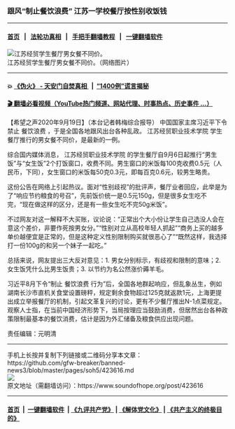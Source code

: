 ### 跟风“制止餐饮浪费” 江苏一学校餐厅按性别收饭钱
------------------------

#### [首页](https://github.com/gfw-breaker/banned-news3/blob/master/README.md) &nbsp;&nbsp;|&nbsp;&nbsp; [法轮功真相](https://github.com/begood0513/basic/blob/master/README.md)  &nbsp;&nbsp;|&nbsp;&nbsp; [手把手翻墙教程](https://github.com/gfw-breaker/guides/wiki)  &nbsp;&nbsp;|&nbsp;&nbsp; [一键翻墙软件](https://github.com/gfw-breaker/nogfw/blob/master/README.md)  



<div><img alt="江苏经贸学生餐厅男女餐不同价。" src="https://img.soundofhope.org/2020-09/77f4de25ly1givlxidqjcj20u00u0q4d-1600567597833.jpg"/>
<br/><figcaption class="caption">
 江苏经贸学生餐厅男女餐不同价。（网络图片）
</figcaption></div><hr/>

#### 💥 [《伪火》 - 天安门自焚真相 ](http://158.247.195.190:10000/videos/blog/weihuo.html)&nbsp; |&nbsp; [“1400例”谎言揭秘  ](http://158.247.195.190:10000/videos/blog/jiexi1400.html)

#### [ 🎬  翻墙必看视频（YouTube热门频道、网站代理、时事热点、历史事件 ...）](https://github.com/gfw-breaker/links/blob/master/banned.md)

<div><div class="Content__Wrapper sc-1bvya0-0 grZQxZ">
 <p class="meta-top">
  <span class="meta">
   【希望之声2020年9月19日】（本台记者韩梅综合报导）
  </span>
  中国国家主席习近平下令禁止
  <ok href="/term/351202">
   餐饮浪费
  </ok>
  ，于是全国各地跟风出台各种乱政。
  <ok href="/term/379687">
   江苏经贸职业技术学院
  </ok>
  学生餐厅推行的男女餐不同价，是最新的一例。
 </p>
 <p>
  综合国内媒体消息，
  <ok href="/term/379687">
   江苏经贸职业技术学院
  </ok>
  的学生餐厅自9月6日起推行“男生饭”与“女生饭”2个打饭窗口，收费不同。男生窗口的米饭每100克收费0.5元（人民币，下同），女生窗口的米饭每50克0.3元，即每百克0.6元，较男生略贵。
 </p>
 <div class="AD_Embed__Wrap-sc-1xslmin-0 igMuqX module desktop">
  <div>
  </div>
 </div>
 <p>
  这份公告在网络上引起热议。面对“性别歧视”的批评声，餐厅业者回应，此举是为了“响应节约粮食的号召”，先前饭价统一是0.5元150g，但是很多女生吃不完，“现在做这样的区分，还是有一些女生吃不完50g米饭”。
 </p>
 <p>
  不过网友对这一解释不大买账，议论说：“正常出个大小份让学生自己选没人会在意这个差价，非要作死按男女分。”“性别对立从高校年轻人抓起”“商务上买的越多单价越便宜是正常的，但是这种定义性别限制购买就很恶心了”“既然这样，我选择打一份100g的和另一个妹子一起吃。”
 </p>
 <p>
  总括来说，网友提出三大反对意见：1. 男女分别标示，有歧视和限制的意味；2. 女生饭凭什么比男生饭贵；3. 以节约为名公然涨价薅羊毛。
 </p>
 <p>
  习近平8月下令“制止
  <ok href="/term/351202">
   餐饮浪费
  </ok>
  行为”后，全国各地群起响应，但乱象丛生，例如湖南长沙市直机关食堂设置磅秤，规定剩余食物超过125克就返款1元，上海更提出成立举报餐厅的机制，引起文革复兴的讨论，更有不少餐厅推出N-1点菜规定。观察人士指，在当前中国经济形势下，当局按理应当鼓励消费，但居然出台各种政策限制最基本的餐饮消费，估计是因为外汇储备及粮食供应出现问题。
 </p>
 <p class="meta-btm">
  责任编辑：元明清
 </p>
</div>
</div>
<hr/>
手机上长按并复制下列链接或二维码分享本文章：<br/>
https://github.com/gfw-breaker/banned-news3/blob/master/pages/soh5/423616.md <br/>
<a href='https://github.com/gfw-breaker/banned-news3/blob/master/pages/soh5/423616.md'><img src='https://github.com/gfw-breaker/banned-news3/blob/master/pages/soh5/423616.md.png'/></a> <br/>
原文地址（需翻墙访问）：https://www.soundofhope.org/post/423616


------------------------
#### [首页](https://github.com/gfw-breaker/banned-news3/blob/master/README.md) &nbsp;|&nbsp; [一键翻墙软件](https://github.com/gfw-breaker/nogfw/blob/master/README.md) &nbsp;| [《九评共产党》](https://github.com/gfw-breaker/9ping.md/blob/master/README.md#九评之一评共产党是什么) | [《解体党文化》](https://github.com/gfw-breaker/jtdwh.md/blob/master/README.md) | [《共产主义的终极目的》](https://github.com/gfw-breaker/gczydzjmd.md/blob/master/README.md)


<img src='http://gfw-breaker.win/banned-news3/pages/soh5/423616.md' width='0px' height='0px'/>